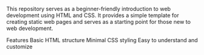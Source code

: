 This repository serves as a beginner-friendly introduction to web development using HTML and CSS.
It provides a simple template for creating static web pages and serves as a starting point for those new to web development.

Features
Basic HTML structure
Minimal CSS styling
Easy to understand and customize
